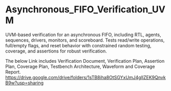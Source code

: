 # Asynchronous_FIFO_Verification_UVM
UVM-based verification for an asynchronous FIFO, including RTL, agents, sequences, drivers, monitors, and scoreboard. Tests read/write operations, full/empty flags, and reset behavior with constrained random testing, coverage, and assertions for robust verification.

The below Link includes Verification Document, Verification Plan, Assertion Plan, Coverage Plan, Testbench Architecture, Waveform and Coverage Report. 
https://drive.google.com/drive/folders/1sTB8iha8OtSGYxUmJ4glIZEK9QnvkB9w?usp=sharing
